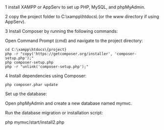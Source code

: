 1 install XAMPP or AppServ to set up PHP, MySQL, and phpMyAdmin.

2 copy the project folder to C:\xampp\htdocs\ (or the www directory if using AppServ).

3 Install Composer by running the following commands:

Open Command Prompt (cmd) and navigate to the project directory:
 ```
cd C:\xampp\htdocs\{project}
php -r "copy('https://getcomposer.org/installer', 'composer-setup.php');"
php composer-setup.php
php -r "unlink('composer-setup.php');" 
```

4 Install dependencies using Composer:
```
php composer.phar update
```
Set up the database:

Open phpMyAdmin and create a new database named mymvc.

Run the database migration or installation script:

php mymvc/start/install2.php
